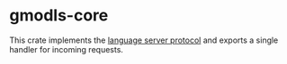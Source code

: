 # gmodls-core

This crate implements the [language server protocol](https://microsoft.github.io/language-server-protocol/specifications/lsp/3.17/specification/) and exports a single handler for incoming requests.